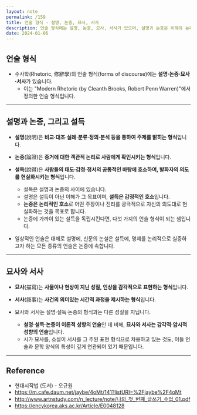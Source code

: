 ```yaml
---
layout: note
permalink: /159
title: 언술 형식 - 설명, 논증, 묘사, 서사
description: 언술 형식에는 설명, 논증, 묘사, 서사가 있으며, 설명과 논증은 이해와 논리적인 호소, 묘사와 서사는 감각적·암시적 성향의 언술입니다.
date: 2024-01-06
---
```



## 언술 형식

- 수사학(Rhetoric, 修辭學)의 언술 형식(forms of discourse)에는 **설명·논증·묘사·서사**가 있습니다.
    - 이는 "Modern Rhetoric (by Cleanth Brooks, Robert Penn Warren)"에서 정의한 언술 형식입니다.


---


## 설명과 논증, 그리고 설득

- **설명**(說明)은 **비교·대조·실례·분류·정의·분석 등을 통하여 주제를 밝히는 형식**입니다.
- **논증**(論證)은 **증거에 대한 객관적 논리로 사람에게 확인시키는 형식**입니다.
- **설득**(說得)은 **사람들의 태도·감정·정서의 공통적인 바탕에 호소하여, 발화자의 의도를 현실화시키는 형식**입니다.
    - 설득은 설명과 논증의 사이에 있습니다.
    - 설명은 설득이 아닌 이해가 그 목표이며, **설득은 감정적인 호소**입니다.
    - **논증은 논리적인 호소**로 어떤 주장이나 진리를 궁극적으로 자신의 의도대로 현실화하는 것을 목표로 합니다.
    - 논증에 가까이 있는 설득을 독립시킨다면, 다섯 가지의 언술 형식이 되는 셈입니다.

- 일상적인 언술은 대체로 설명에, 신문의 논설은 설득에, 명제를 논리적으로 실증하고자 하는 모든 종류의 언술은 논증에 속합니다.


---


## 묘사와 서사

- **묘사**(描寫)는 **사물이나 현상이 지닌 성질, 인상을 감각적으로 표현하는 형식**입니다.
- **서사**(敍事)는 **사건의 의미있는 시간적 과정을 제시하는 형식**입니다.

- 묘사와 서사는 설명·설득·논증의 형식과는 다른 성질을 지닙니다.
    - **설명·설득·논증이 이론적 성향의 언술**인 데 비해, **묘사와 서사는 감각적·암시적 성향의 언술**입니다.
    - 시가 묘사를, 소설이 서사를 그 주된 표현 형식으로 차용하고 있는 것도, 이들 언술과 문학 양식의 특성이 깊게 연관되어 있기 때문입니다.


---


## Reference

- 현대시작법 (도서) - 오규원
- <https://m.cafe.daum.net/jaybe/4oMt/141?listURI=%2Fjaybe%2F4oMt>
- <http://www.artnstudy.com/n_lecture/note/나의_첫_번째_글쓰기_수업_01.pdf>
- <https://encykorea.aks.ac.kr/Article/E0048128>
